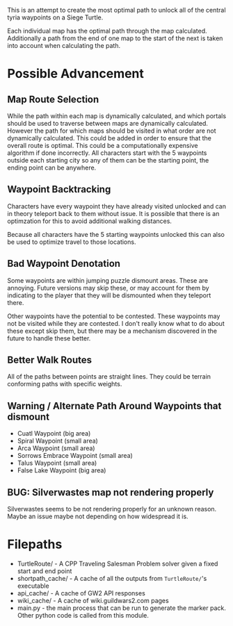 This is an attempt to create the most optimal path to unlock all of the central
tyria waypoints on a Siege Turtle.


Each individual map has the optimal path through the map calculated.
Additionally a path from the end of one map to the start of the next is taken
into account when calculating the path.


Possible Advancement
================================================================================

Map Route Selection
--------------------------------------------------------------------------------
While the path within each map is dynamically calculated, and which portals
should be used to traverse between maps are dynamically calculated. However the
path for which maps should be visited in what order are not dynamically
calculated. This could be added in order to ensure that the overall route is
optimal. This could be a computationally expensive algorithm if done
incorrectly. All characters start with the 5 waypoints outside each starting
city so any of them can be the starting point, the ending point can be anywhere.


Waypoint Backtracking
--------------------------------------------------------------------------------
Characters have every waypoint they have already visited unlocked and can in
theory teleport back to them without issue. It is possible that there is an
optimzation for this to avoid additional walking distances.

Because all characters have the 5 starting waypoints unlocked this can also be
used to optimize travel to those locations.


Bad Waypoint Denotation
--------------------------------------------------------------------------------
Some waypoints are within jumping puzzle dismount areas. These are annoying.
Future versions may skip these, or may account for them by indicating to the
player that they will be dismounted when they teleport there.

Other waypoints have the potential to be contested. These waypoints may not be
visited while they are contested. I don't really know what to do about these
except skip them, but there may be a mechanism discovered in the future to
handle these better.


Better Walk Routes
--------------------------------------------------------------------------------
All of the paths between points are straight lines. They could be terrain
conforming paths with specific weights.


Warning / Alternate Path Around Waypoints that dismount
--------------------------------------------------------------------------------
* Cuatl Waypoint (big area)
* Spiral Waypoint (small area)
* Arca Waypoint (small area)
* Sorrows Embrace Waypoint (small area)
* Talus Waypoint (small area)
* False Lake Waypoint (big area)


BUG: Silverwastes map not rendering properly
--------------------------------------------------------------------------------
Silverwastes seems to be not rendering properly for an unknown reason. Maybe an
issue maybe not depending on how widespread it is.


Filepaths
================================================================================
* TurtleRoute/ - A CPP Traveling Salesman Problem solver given a fixed start and end point
* shortpath_cache/ - A cache of all the outputs from `TurtleRoute/`'s executable
* api_cache/ - A cache of GW2 API responses
* wiki_cache/ - A cache of wiki.guildwars2.com pages
* main.py - the main process that can be run to generate the marker pack. Other python code is called from this module.

